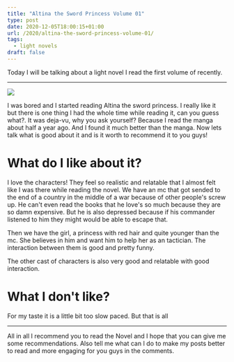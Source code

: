 ```yaml
---
title: "Altina the Sword Princess Volume 01"
type: post
date: 2020-12-05T18:00:15+01:00
url: /2020/altina-the-sword-princess-volume-01/
tags:
  - light novels
draft: false
---
```


Today I will be talking about a light novel I read the first volume of recently.

<!--more-->
---

![](https://raw.githubusercontent.com/CroLinuxGamer/Photos/master/10141.jpeg)

I was bored and I started reading Altina the sword princess. I really like it but there is one thing I had the whole time while reading it, can you guess what?. It was deja-vu, why you ask yourself? Because I read the manga about half a year ago. And I found it much better than the manga. Now lets talk what is good about it and is it worth to recommend it to you guys!

# What do I like about it?

I love the characters! They feel so realistic and relatable that I almost felt like I was there while reading the novel. We have an mc that got sended to the end of a country in the middle of a war because of other people's screw up. He can't even read the books that he love's so much because they are so damn expensive. But he is also depressed because if his commander listened to him they might would be able to escape that.

Then we have the girl, a princess with red hair and quite younger than the mc. She believes in him and want him to help her as an tactician. The interaction between them is good and pretty funny.

The other cast of characters is also very good and relatable with good interaction.

# What I don't like?

For my taste it is a little bit too slow paced. But that is all

---

All in all I recommend you to read the Novel and I hope that you can give me some recommendations. Also tell me what can I do to make my posts better to read and more engaging for you guys in the comments.
